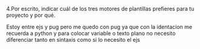 4.Por escrito, indicar cuál de los tres motores de plantillas prefieres para tu proyecto y por qué.

Estoy entre ejs y pug pero me quedo con pug ya que con la identacion me recuerda a python y para colocar variable o texto plano no necesito diferenciar tanto en sintaxis como si lo necesito el ejs
